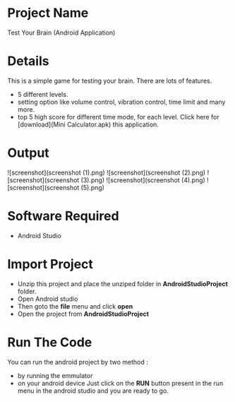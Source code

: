 # Project Name
Test Your Brain (Android Application)

# Details
This is a simple game for testing your brain. There are lots of features.
* 5 different levels.
* setting option like volume control, vibration control, time limit and many more.
* top 5 high score for different time mode, for each level.
Click here for [download](Mini Calculator.apk) this application.

# Output
![screenshot](screenshot (1).png) ![screenshot](screenshot (2).png) ![screenshot](screenshot (3).png) ![screenshot](screenshot (4).png)
![screenshot](screenshot (5).png)

# Software Required
* Android Studio

# Import Project
* Unzip this project and place the unziped folder in **AndroidStudioProject** folder.
* Open Android studio
* Then goto the **file** menu and click **open**
* Open the project from **AndroidStudioProject**

# Run The Code
You can run the android project by two method :
* by running the emmulator
* on your android device
Just click on the **RUN** button present in the run menu in the android studio and you are ready to go.

